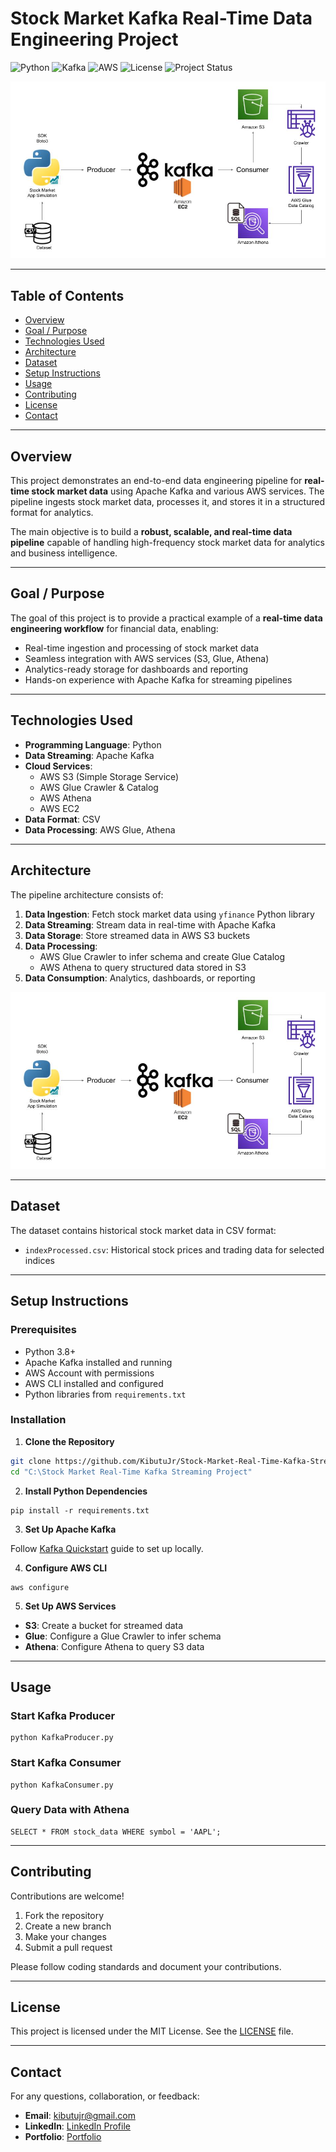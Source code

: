 # Stock Market Kafka Real-Time Data Engineering Project

![Python](https://img.shields.io/badge/Python-3.8+-blue?style=flat-square) 
![Kafka](https://img.shields.io/badge/Apache%20Kafka-streaming-orange?style=flat-square)
![AWS](https://img.shields.io/badge/AWS-cloud-yellow?style=flat-square) 
![License](https://img.shields.io/badge/License-MIT-green?style=flat-square) 
![Project Status](https://img.shields.io/badge/Project%20Status-Active-brightgreen?style=flat-square)

![Architecture Diagram](./Architecture.jpg)

---

## Table of Contents

- [Overview](#overview)  
- [Goal / Purpose](#goal--purpose)  
- [Technologies Used](#technologies-used)  
- [Architecture](#architecture)  
- [Dataset](#dataset)  
- [Setup Instructions](#setup-instructions)  
- [Usage](#usage)   
- [Contributing](#contributing)  
- [License](#license)  
- [Contact](#contact)  

---

## Overview

This project demonstrates an end-to-end data engineering pipeline for **real-time stock market data** using Apache Kafka and various AWS services. The pipeline ingests stock market data, processes it, and stores it in a structured format for analytics.

The main objective is to build a **robust, scalable, and real-time data pipeline** capable of handling high-frequency stock market data for analytics and business intelligence.

---

## Goal / Purpose

The goal of this project is to provide a practical example of a **real-time data engineering workflow** for financial data, enabling:

- Real-time ingestion and processing of stock market data  
- Seamless integration with AWS services (S3, Glue, Athena)  
- Analytics-ready storage for dashboards and reporting  
- Hands-on experience with Apache Kafka for streaming pipelines  

---

## Technologies Used

- **Programming Language**: Python  
- **Data Streaming**: Apache Kafka  
- **Cloud Services**:
  - AWS S3 (Simple Storage Service)  
  - AWS Glue Crawler & Catalog  
  - AWS Athena  
  - AWS EC2  
- **Data Format**: CSV  
- **Data Processing**: AWS Glue, Athena  

---

## Architecture

The pipeline architecture consists of:

1. **Data Ingestion**: Fetch stock market data using `yfinance` Python library  
2. **Data Streaming**: Stream data in real-time with Apache Kafka  
3. **Data Storage**: Store streamed data in AWS S3 buckets  
4. **Data Processing**:  
   - AWS Glue Crawler to infer schema and create Glue Catalog  
   - AWS Athena to query structured data stored in S3  
5. **Data Consumption**: Analytics, dashboards, or reporting  

![Architecture Diagram](./Architecture.jpg)

---

## Dataset

The dataset contains historical stock market data in CSV format:

- `indexProcessed.csv`: Historical stock prices and trading data for selected indices  

---

## Setup Instructions

### Prerequisites

- Python 3.8+  
- Apache Kafka installed and running  
- AWS Account with permissions  
- AWS CLI installed and configured  
- Python libraries from `requirements.txt`  

### Installation

1. **Clone the Repository**  

```bash
git clone https://github.com/KibutuJr/Stock-Market-Real-Time-Kafka-Streaming-Project.git
cd "C:\Stock Market Real-Time Kafka Streaming Project"
````

2. **Install Python Dependencies**

```
pip install -r requirements.txt
```

3. **Set Up Apache Kafka**

Follow [Kafka Quickstart](https://kafka.apache.org/quickstart) guide to set up locally.

4. **Configure AWS CLI**

```
aws configure
```

5. **Set Up AWS Services**

* **S3**: Create a bucket for streamed data
* **Glue**: Configure a Glue Crawler to infer schema
* **Athena**: Configure Athena to query S3 data

---

## Usage

### Start Kafka Producer

```
python KafkaProducer.py
```

### Start Kafka Consumer

```
python KafkaConsumer.py
```

### Query Data with Athena

```
SELECT * FROM stock_data WHERE symbol = 'AAPL';
```

---

## Contributing

Contributions are welcome!

1. Fork the repository
2. Create a new branch
3. Make your changes
4. Submit a pull request

Please follow coding standards and document your contributions.

---

## License

This project is licensed under the MIT License. See the [LICENSE](LICENSE) file.

---

## Contact

For any questions, collaboration, or feedback:

- **Email**: [kibutujr@gmail.com](mailto:kibutujr@gmail.com)  
- **LinkedIn**: [LinkedIn Profile](https://www.linkedin.com/in/fred-kibutu/)  
- **Portfolio**: [Portfolio](https://kibutujr.vercel.app/)

```
